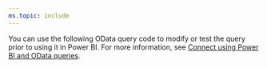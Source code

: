 ```yaml
---
ms.topic: include
---
```


You can use the following OData query code to modify or test the query prior to using it in Power BI. For more information, see [Connect using Power BI and OData queries](/azure/devops/report/powerbi/odataquery-connect).
